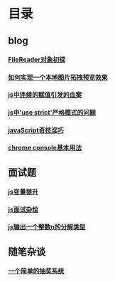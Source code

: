 


# 目录


## blog

#### [FileReader对象初探](https://github.com/wohaiwo/web-going/issues/11)
#### [如何实现一个本地图片拓拽预览效果](https://github.com/wohaiwo/web-going/issues/12)
#### [js中连续的赋值引发的血案](https://github.com/wohaiwo/web-going/issues/5)
#### [js中'use strict'严格模式的问题](https://github.com/wohaiwo/web-going/issues/4)
#### [javaScript奇技淫巧](https://github.com/wohaiwo/web-going/issues/9)
#### [chrome console基本用法](https://github.com/wohaiwo/web-going/issues/7)

## 面试题
#### [js变量提升](https://github.com/wohaiwo/web-going/issues/3)
#### [js面试杂烩](https://github.com/wohaiwo/web-going/issues/8)
#### [js输出一个整数n的分解类型](https://github.com/wohaiwo/web-going/issues/6)

## 随笔杂谈
#### [一个简单的抽奖系统](https://github.com/wohaiwo/web-going/issues/13)

